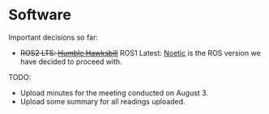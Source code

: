 # Software

Important decisions so far:
- ~~ROS2 LTS: [Humble Hawksbill](https://docs.ros.org/en/iron/Releases/Release-Humble-Hawksbill.html)~~
  ROS1 Latest: [Noetic](http://wiki.ros.org/noetic) is the ROS version we have decided to proceed with.

TODO:
- Upload minutes for the meeting conducted on August 3.
- Upload some summary for all readings uploaded.

